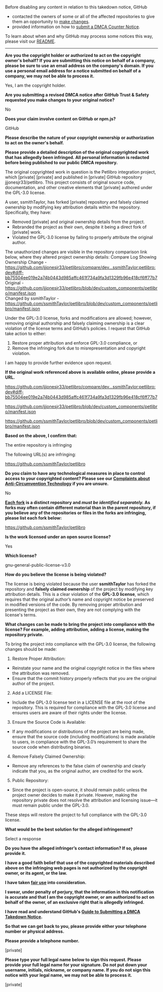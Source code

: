 Before disabling any content in relation to this takedown notice, GitHub
- contacted the owners of some or all of the affected repositories to give them an opportunity to [make changes](https://docs.github.com/en/github/site-policy/dmca-takedown-policy#a-how-does-this-actually-work).
- provided information on how to [submit a DMCA Counter Notice](https://docs.github.com/en/articles/guide-to-submitting-a-dmca-counter-notice).

To learn about when and why GitHub may process some notices this way, please visit our [README](https://github.com/github/dmca/blob/master/README.md#anatomy-of-a-takedown-notice).

---

**Are you the copyright holder or authorized to act on the copyright owner's behalf? If you are submitting this notice on behalf of a company, please be sure to use an email address on the company's domain. If you use a personal email address for a notice submitted on behalf of a company, we may not be able to process it.**

Yes, I am the copyright holder.

**Are you submitting a revised DMCA notice after GitHub Trust & Safety requested you make changes to your original notice?**

No

**Does your claim involve content on GitHub or npm.js?**

GitHub

**Please describe the nature of your copyright ownership or authorization to act on the owner's behalf.**

**Please provide a detailed description of the original copyrighted work that has allegedly been infringed. All personal information is redacted before being published to our public DMCA repository.**

The original copyrighted work in question is the Petlibro integration project, which [private] [private] and published in [private] GitHub repository jjjonesjr33/petlibro. This project consists of original source code, documentation, and other creative elements that [private] authored under the GPL-3.0 license.

A user, ssmithTaylor, has forked [private] repository and falsely claimed ownership by modifying key attribution details within the repository. Specifically, they have:  
- Removed [private] and original ownership details from the project.  
- Rebranded the project as their own, despite it being a direct fork of [private] work.  
- Violated the GPL-3.0 license by failing to properly attribute the original author.

The unauthorized changes are visible in the repository comparison link below, where they altered project ownership details:
Compare Log Showing Ownership Change - https://github.com/jjjonesjr33/petlibro/compare/dev...ssmithTaylor:petlibro:dev#diff-bb75504ee019e2a74b0443d985affc461f734a9fa3d1329fb96e418cf6ff77b7  
Original - https://github.com/jjjonesjr33/petlibro/blob/dev/custom_components/petlibro/manifest.json  
Changed by ssmithTaylor - https://github.com/ssmithTaylor/petlibro/blob/dev/custom_components/petlibro/manifest.json

Under the GPL-3.0 license, forks and modifications are allowed; however, removing original authorship and falsely claiming ownership is a clear violation of the license terms and GitHub’s policies. I request that GitHub take action to either:  
1. Restore proper attribution and enforce GPL-3.0 compliance, or  
2. Remove the infringing fork due to misrepresentation and copyright violation.

I am happy to provide further evidence upon request.

**If the original work referenced above is available online, please provide a URL.**

https://github.com/jjjonesjr33/petlibro/compare/dev...ssmithTaylor:petlibro:dev#diff-bb75504ee019e2a74b0443d985affc461f734a9fa3d1329fb96e418cf6ff77b7

https://github.com/jjjonesjr33/petlibro/blob/dev/custom_components/petlibro/manifest.json

https://github.com/ssmithTaylor/petlibro/blob/dev/custom_components/petlibro/manifest.json

**Based on the above, I confirm that:**

The entire repository is infringing

The following URL(s) are infringing:

https://github.com/ssmithTaylor/petlibro

**Do you claim to have any technological measures in place to control access to your copyrighted content? Please see our <a href="https://docs.github.com/articles/guide-to-submitting-a-dmca-takedown-notice#complaints-about-anti-circumvention-technology">Complaints about Anti-Circumvention Technology</a> if you are unsure.**

No

**<a href="https://docs.github.com/articles/dmca-takedown-policy#b-what-about-forks-or-whats-a-fork">Each fork</a> is a distinct repository and <i>must be identified separately.</i> As forks may often contain different material than in the parent repository, if you believe any of the repositories or files in the forks are infringing, please list each fork below:**

https://github.com/ssmithTaylor/petlibro

**Is the work licensed under an open source license?**

Yes

**Which license?**

gnu-general-public-license-v3.0

**How do you believe the license is being violated?**

The license is being violated because the user **ssmithTaylor** has forked the repository and **falsely claimed ownership** of the project by modifying key attribution details. This is a clear violation of the **GPL-3.0 license**, which requires that the original author’s name and copyright notice be preserved in modified versions of the code. By removing proper attribution and presenting the project as their own, they are not complying with the license's terms.

**What changes can be made to bring the project into compliance with the license? For example, adding attribution, adding a license, making the repository private.**

To bring the project into compliance with the GPL-3.0 license, the following changes should be made:

1. Restore Proper Attribution:  
- Reinstate your name and the original copyright notice in the files where the attribution was removed.  
- Ensure that the commit history properly reflects that you are the original author of the project.

2. Add a LICENSE File:  
- Include the GPL-3.0 license text in a LICENSE file at the root of the repository. This is required for compliance with the GPL-3.0 license and ensures users are aware of their rights under the license.

3. Ensure the Source Code is Available:  
- If any modifications or distributions of the project are being made, ensure that the source code (including modifications) is made available to users, in compliance with the GPL-3.0’s requirement to share the source code when distributing binaries.

4. Remove Falsely Claimed Ownership:  
- Remove any references to the false claim of ownership and clearly indicate that you, as the original author, are credited for the work.

5. Public Repository:  
- Since the project is open-source, it should remain public unless the project owner decides to make it private. However, making the repository private does not resolve the attribution and licensing issue—it must remain public under the GPL-3.0.

These steps will restore the project to full compliance with the GPL-3.0 license.

**What would be the best solution for the alleged infringement?**

Select a response

**Do you have the alleged infringer’s contact information? If so, please provide it.**

**I have a good faith belief that use of the copyrighted materials described above on the infringing web pages is not authorized by the copyright owner, or its agent, or the law.**

**I have taken <a href="https://www.lumendatabase.org/topics/22">fair use</a> into consideration.**

**I swear, under penalty of perjury, that the information in this notification is accurate and that I am the copyright owner, or am authorized to act on behalf of the owner, of an exclusive right that is allegedly infringed.**

**I have read and understand GitHub's <a href="https://docs.github.com/articles/guide-to-submitting-a-dmca-takedown-notice/">Guide to Submitting a DMCA Takedown Notice</a>.**

**So that we can get back to you, please provide either your telephone number or physical address.**

**Please provide a telephone number.**

[private]

**Please type your full legal name below to sign this request. Please provide your full legal name for your signature. Do not put down your username, initials, nickname, or company name. If you do not sign this notice with your legal name, we may not be able to process it.**

[private]
